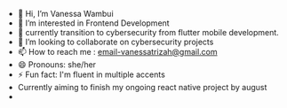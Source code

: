 - 👋 Hi, I’m Vanessa Wambui
- 👀 I’m interested in Frontend Development
- 🌱 currently transition to cybersecurity from flutter mobile development.
- 💞️ I’m looking to collaborate on cybersecurity projects
- 📫 How to reach me : email-vanessatrizah@gmail.com
- 😄 Pronouns: she/her
- ⚡ Fun fact: I'm fluent in multiple accents
- Currently aiming to finish my ongoing react native project by august
- 

<!---
vanessatrizah/vanessatrizah is a ✨ special ✨ repository because its `README.md` (this file) appears on your GitHub profile.
You can click the Preview link to take a look at your changes.
--->
